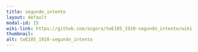 ```yaml
---
title: segundo_intento
layout: default
modal-id: 15
wiki-link: https://github.com/aigora/twE105_1920-segundo_intento/wiki
thumbnail: 
alt: twE105_1920-segundo_intento
---
```

